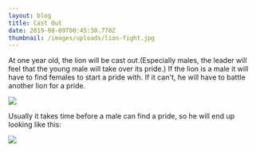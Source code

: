 ```yaml
---
layout: blog
title: Cast Out
date: 2019-08-09T00:45:38.778Z
thumbnail: /images/uploads/lion-fight.jpg
---
```

At one year old, the lion will be cast out.(Especially males, the leader will feel that the young male will take over its pride.) If the lion is a male it will have to find females to start a pride with. If it can't, he will have to battle another lion for a pride. 

![](/images/uploads/lion-fight.jpg)

Usually it takes time before a male can find a pride, so he will end up looking like this:

![](/images/uploads/fart.jpeg)
